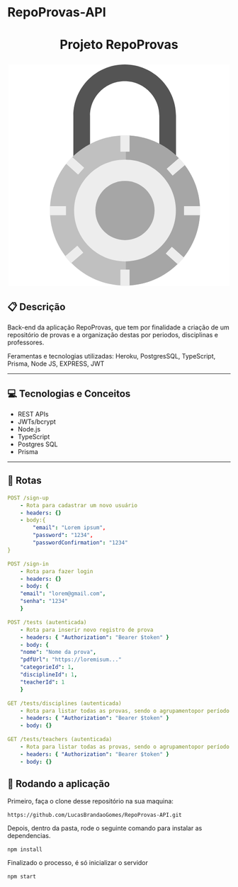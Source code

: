 # RepoProvas-API

# <p align = "center"> Projeto RepoProvas </p>

<p align = "center">
   <img src="https://github.com/LucasBrandaoGomes/RepoProvas-API/blob/d737880743d85a46126bc65d082c90f22f4709bb/img/drivenpass-logo.png" />
</p>

##  :clipboard: Descrição

Back-end da aplicação RepoProvas, que tem por finalidade a criação de um repositório de provas e a organização destas por periodos, disciplinas e professores.

Feramentas e tecnologias utilizadas: Heroku, PostgresSQL, TypeScript, Prisma, Node JS, EXPRESS, JWT
***

## :computer:	 Tecnologias e Conceitos

- REST APIs
- JWTs/bcrypt
- Node.js
- TypeScript
- Postgres SQL
- Prisma 

***

## :rocket: Rotas

```yml
POST /sign-up
    - Rota para cadastrar um novo usuário
    - headers: {}
    - body:{
        "email": "Lorem ipsum",
        "password": "1234",
        "passwordConfirmation": "1234"
}
```
    
```yml 
POST /sign-in
    - Rota para fazer login
    - headers: {}
    - body: {
    "email": "lorem@gmail.com",
    "senha": "1234"
    }
```
```yml 
POST /tests (autenticada)
    - Rota para inserir novo registro de prova
    - headers: { "Authorization": "Bearer $token" }
    - body: {
    "nome": "Nome da prova",
    "pdfUrl": "https://loremisum..."
    "categorieId": 1,
    "disciplineId": 1,
    "teacherId": 1    
    }
```

```yml 
GET /tests/disciplines (autenticada)
    - Rota para listar todas as provas, sendo o agrupamentopor período e por disciplinas
    - headers: { "Authorization": "Bearer $token" }
    - body: {}
```

```yml 
GET /tests/teachers (autenticada)
    - Rota para listar todas as provas, sendo o agrupamentopor período e por professor
    - headers: { "Authorization": "Bearer $token" }
    - body: {}
```

## 🏁 Rodando a aplicação

Primeiro, faça o clone desse repositório na sua maquina:

```
https://github.com/LucasBrandaoGomes/RepoProvas-API.git
```

Depois, dentro da pasta, rode o seguinte comando para instalar as dependencias.

```
npm install
```

Finalizado o processo, é só inicializar o servidor
```
npm start
```

